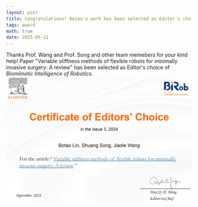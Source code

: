 ```yaml
---
layout: post
title: Congratulations! Botao's work has been selected as Editor's choice of *Biomimetic Intelligence of Robotics*!
tags: award
math: true
date: 2025-05-11
---
```

Thanks Prof. Wang and Prof. Song and other team memebers for your kind help!
Paper "Variable stiffness methods of flexible robots for minimally invasive surgery: A review" has been selected as Editor's choice of *Biomimetic Intelligence of Robotics*.
![certificate of editor's choice](PostMaterial/2025BiRobeditorchoice.png "Certificate")
